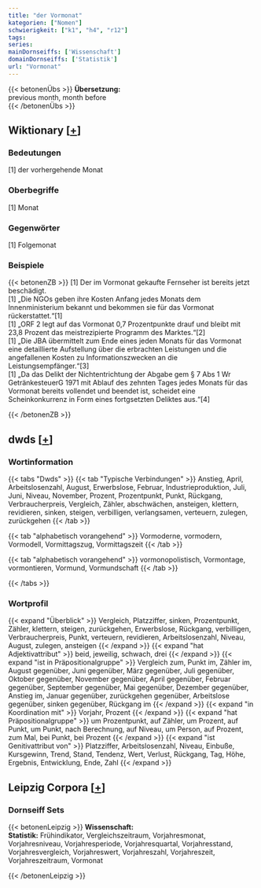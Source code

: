 ```yaml
---
title: "der Vormonat"
kategorien: ["Nomen"]
schwierigkeit: ["k1", "h4", "r12"]
tags:
series:
mainDornseiffs: ['Wissenschaft']
domainDornseiffs: ['Statistik']
url: "Vormonat"
---
```


{{< betonenÜbs >}}
**Übersetzung:**  
previous month, month before  
{{< /betonenÜbs >}}

## Wiktionary [[+](https://de.wiktionary.org/wiki/Vormonat)]

### Bedeutungen
[1] der vorhergehende Monat  

### Oberbegriffe
[1] Monat  

### Gegenwörter
[1] Folgemonat  

### Beispiele
{{< betonenZB >}}
[1] Der im Vormonat gekaufte Fernseher ist bereits jetzt beschädigt.  
[1] „Die NGOs geben ihre Kosten Anfang jedes Monats dem Innenministerium bekannt und bekommen sie für das Vormonat rückerstattet.“[1]  
[1] „ORF 2 legt auf das Vormonat 0,7 Prozentpunkte drauf und bleibt mit 23,8 Prozent das meistrezipierte Programm des Marktes.“[2]  
[1]  „Die JBA übermittelt zum Ende eines jeden Monats für das Vormonat eine detaillierte Aufstellung über die erbrachten Leistungen und die angefallenen Kosten zu Informationszwecken an die Leistungsempfänger.“[3]  
[1] „Da das Delikt der Nichtentrichtung der Abgabe gem § 7 Abs 1 Wr GetränkesteuerG 1971 mit Ablauf des zehnten Tages jedes Monats für das Vormonat bereits vollendet und beendet ist, scheidet eine Scheinkonkurrenz in Form eines fortgsetzten Deliktes aus.“[4]  

{{< /betonenZB >}}


## dwds [[+](https://www.dwds.de/wb/Vormonat)]

### Wortinformation
{{< tabs "Dwds" >}}
{{< tab "Typische Verbindungen" >}}
Anstieg, April, Arbeitslosenzahl, August, Erwerbslose, Februar, Industrieproduktion, Juli, Juni, Niveau, November, Prozent, Prozentpunkt, Punkt, Rückgang, Verbraucherpreis, Vergleich, Zähler, abschwächen, ansteigen, klettern, revidieren, sinken, steigen, verbilligen, verlangsamen, verteuern, zulegen, zurückgehen
{{< /tab >}}

{{< tab "alphabetisch vorangehend" >}}
Vormoderne, vormodern, Vormodell, Vormittagszug, Vormittagszeit
{{< /tab >}}

{{< tab "alphabetisch vorangehend" >}}
vormonopolistisch, Vormontage, vormontieren, Vormund, Vormundschaft
{{< /tab >}}

{{< /tabs >}}

### Wortprofil
{{< expand "Überblick" >}} Vergleich, Platzziffer, sinken, Prozentpunkt, Zähler, klettern, steigen, zurückgehen, Erwerbslose, Rückgang, verbilligen, Verbraucherpreis, Punkt, verteuern, revidieren, Arbeitslosenzahl, Niveau, August, zulegen, ansteigen {{< /expand >}}
{{< expand "hat Adjektivattribut" >}} beid, jeweilig, schwach, drei {{< /expand >}}
{{< expand "ist in Präpositionalgruppe" >}} Vergleich zum, Punkt im, Zähler im, August gegenüber, Juni gegenüber, März gegenüber, Juli gegenüber, Oktober gegenüber, November gegenüber, April gegenüber, Februar gegenüber, September gegenüber, Mai gegenüber, Dezember gegenüber, Anstieg im, Januar gegenüber, zurückgehen gegenüber, Arbeitslose gegenüber, sinken gegenüber, Rückgang im {{< /expand >}}
{{< expand "in Koordination mit" >}} Vorjahr, Prozent {{< /expand >}}
{{< expand "hat Präpositionalgruppe" >}} um Prozentpunkt, auf Zähler, um Prozent, auf Punkt, um Punkt, nach Berechnung, auf Niveau, um Person, auf Prozent, zum Mal, bei Punkt, bei Prozent {{< /expand >}}
{{< expand "ist Genitivattribut von" >}} Platzziffer, Arbeitslosenzahl, Niveau, Einbuße, Kursgewinn, Trend, Stand, Tendenz, Wert, Verlust, Rückgang, Tag, Höhe, Ergebnis, Entwicklung, Ende, Zahl {{< /expand >}}

## Leipzig Corpora [[+](https://corpora.uni-leipzig.de/en/res?word=Vormonat&corpusId=deu_newscrawl-public_2018)]

### Dornseiff Sets
{{< betonenLeipzig >}}
**Wissenschaft:**  
**Statistik:** Frühindikator, Vergleichszeitraum, Vorjahresmonat, Vorjahresniveau, Vorjahresperiode, Vorjahresquartal, Vorjahresstand, Vorjahresvergleich, Vorjahreswert, Vorjahreszahl, Vorjahreszeit, Vorjahreszeitraum, Vormonat  

{{< /betonenLeipzig >}}
